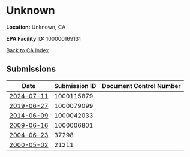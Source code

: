 # Unknown

**Location:** Unknown, CA

**EPA Facility ID:** 100000169131

[Back to CA Index](../../index.md)

## Submissions

| Date | Submission ID | Document Control Number |
|------|--------------|-------------------------|
| [2024-07-11](submissions/1000115879.md) | 1000115879 |  |
| [2019-06-27](submissions/1000079099.md) | 1000079099 |  |
| [2014-06-09](submissions/1000042033.md) | 1000042033 |  |
| [2009-06-16](submissions/1000006801.md) | 1000006801 |  |
| [2004-06-23](submissions/37298.md) | 37298 |  |
| [2000-05-02](submissions/21211.md) | 21211 |  |
